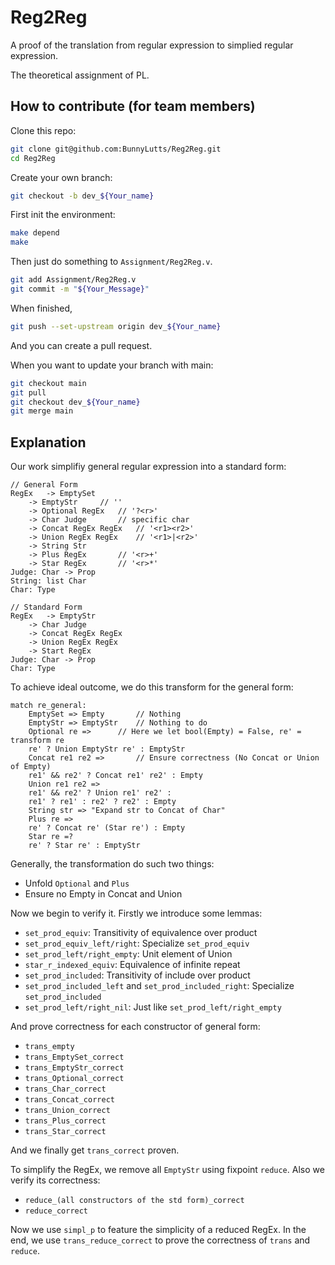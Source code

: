 # Reg2Reg

A proof of the translation from regular expression to simplied regular expression.

The theoretical assignment of PL.

## How to contribute (for team members)

Clone this repo:

```bash
git clone git@github.com:BunnyLutts/Reg2Reg.git
cd Reg2Reg
```

Create your own branch:

```bash
git checkout -b dev_${Your_name}
```

First init the environment:

```bash
make depend
make
```

Then just do something to `Assignment/Reg2Reg.v`.

```bash
git add Assignment/Reg2Reg.v
git commit -m "${Your_Message}"
```

When finished,

```bash
git push --set-upstream origin dev_${Your_name}
```

And you can create a pull request.

When you want to update your branch with main:

```bash
git checkout main
git pull
git checkout dev_${Your_name}
git merge main
```

## Explanation

Our work simplifiy general regular expression into a standard form:

```
// General Form
RegEx 	-> EmptySet
	-> EmptyStr		// ''
	-> Optional RegEx	// '?<r>'
	-> Char Judge		// specific char
	-> Concat RegEx RegEx 	// '<r1><r2>'
	-> Union RegEx RegEx	// '<r1>|<r2>'
	-> String Str
	-> Plus RegEx		// '<r>+'
	-> Star RegEx		// '<r>*'
Judge: Char -> Prop
String: list Char
Char: Type

// Standard Form
RegEx 	-> EmptyStr
	-> Char Judge
	-> Concat RegEx RegEx
	-> Union RegEx RegEx
	-> Start RegEx
Judge: Char -> Prop
Char: Type
```

To achieve ideal outcome, we do this transform for the general form:

```
match re_general:
    EmptySet => Empty		// Nothing
    EmptyStr => EmptyStr	// Nothing to do
    Optional re => 		// Here we let bool(Empty) = False, re' = transform re
	re' ? Union EmptyStr re' : EmptyStr
    Concat re1 re2 =>		// Ensure correctness (No Concat or Union of Empty)
	re1' && re2' ? Concat re1' re2' : Empty
    Union re1 re2 =>
	re1' && re2' ? Union re1' re2' : 
	re1' ? re1' : re2' ? re2' : Empty
    String str => "Expand str to Concat of Char"
    Plus re =>
	re' ? Concat re' (Star re') : Empty
    Star re =?
	re' ? Star re' : EmptyStr
```

Generally, the transformation do such two things:
+ Unfold `Optional` and `Plus`
+ Ensure no Empty in Concat and Union

Now we begin to verify it. Firstly we introduce some lemmas:
+ `set_prod_equiv`: Transitivity of equivalence over product
+ `set_prod_equiv_left/right`: Specialize `set_prod_equiv`
+ `set_prod_left/right_empty`: Unit element of Union
+ `star_r_indexed_equiv`: Equivalence of infinite repeat
+ `set_prod_included`: Transitivity of include over product
+ `set_prod_included_left` and `set_prod_included_right`: Specialize `set_prod_included`
+ `set_prod_left/right_nil`: Just like `set_prod_left/right_empty`

And prove correctness for each constructor of general form:
+ `trans_empty`
+ `trans_EmptySet_correct`
+ `trans_EmptyStr_correct`
+ `trans_Optional_correct`
+ `trans_Char_correct`
+ `trans_Concat_correct`
+ `trans_Union_correct`
+ `trans_Plus_correct`
+ `trans_Star_correct`

And we finally get `trans_correct` proven.

To simplify the RegEx, we remove all `EmptyStr` using fixpoint `reduce`. Also we verify its correctness:
+ `reduce_(all constructors of the std form)_correct`
+ `reduce_correct`

Now we use `simpl_p` to feature the simplicity of a reduced RegEx. In the end, we use `trans_reduce_correct` to prove the correctness of `trans` and `reduce`.
